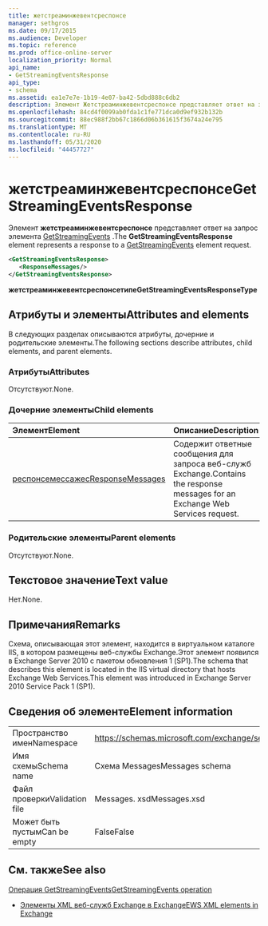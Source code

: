```yaml
---
title: жетстреаминжевентсреспонсе
manager: sethgros
ms.date: 09/17/2015
ms.audience: Developer
ms.topic: reference
ms.prod: office-online-server
localization_priority: Normal
api_name:
- GetStreamingEventsResponse
api_type:
- schema
ms.assetid: ea1e7e7e-1b19-4e07-ba42-5dbd888c6db2
description: Элемент Жетстреаминжевентсреспонсе представляет ответ на запрос элемента GetStreamingEvents.
ms.openlocfilehash: 84cd4f0099ab0fda1c1fe771dca0d9ef932b132b
ms.sourcegitcommit: 88ec988f2bb67c1866d06b361615f3674a24e795
ms.translationtype: MT
ms.contentlocale: ru-RU
ms.lasthandoff: 05/31/2020
ms.locfileid: "44457727"
---
```

# <a name="getstreamingeventsresponse"></a><span data-ttu-id="de499-103">жетстреаминжевентсреспонсе</span><span class="sxs-lookup"><span data-stu-id="de499-103">GetStreamingEventsResponse</span></span>

<span data-ttu-id="de499-104">Элемент **жетстреаминжевентсреспонсе** представляет ответ на запрос элемента [GetStreamingEvents](getstreamingevents.md) .</span><span class="sxs-lookup"><span data-stu-id="de499-104">The **GetStreamingEventsResponse** element represents a response to a [GetStreamingEvents](getstreamingevents.md) element request.</span></span> 
  
```xml
<GetStreamingEventsResponse>
   <ResponseMessages/>
</GetStreamingEventsResponse>
```

 <span data-ttu-id="de499-105">**жетстреаминжевентсреспонсетипе**</span><span class="sxs-lookup"><span data-stu-id="de499-105">**GetStreamingEventsResponseType**</span></span>
## <a name="attributes-and-elements"></a><span data-ttu-id="de499-106">Атрибуты и элементы</span><span class="sxs-lookup"><span data-stu-id="de499-106">Attributes and elements</span></span>

<span data-ttu-id="de499-107">В следующих разделах описываются атрибуты, дочерние и родительские элементы.</span><span class="sxs-lookup"><span data-stu-id="de499-107">The following sections describe attributes, child elements, and parent elements.</span></span>
  
### <a name="attributes"></a><span data-ttu-id="de499-108">Атрибуты</span><span class="sxs-lookup"><span data-stu-id="de499-108">Attributes</span></span>

<span data-ttu-id="de499-109">Отсутствуют.</span><span class="sxs-lookup"><span data-stu-id="de499-109">None.</span></span>
  
### <a name="child-elements"></a><span data-ttu-id="de499-110">Дочерние элементы</span><span class="sxs-lookup"><span data-stu-id="de499-110">Child elements</span></span>

|<span data-ttu-id="de499-111">**Элемент**</span><span class="sxs-lookup"><span data-stu-id="de499-111">**Element**</span></span>|<span data-ttu-id="de499-112">**Описание**</span><span class="sxs-lookup"><span data-stu-id="de499-112">**Description**</span></span>|
|:-----|:-----|
|[<span data-ttu-id="de499-113">респонсемессажес</span><span class="sxs-lookup"><span data-stu-id="de499-113">ResponseMessages</span></span>](responsemessages.md) <br/> |<span data-ttu-id="de499-114">Содержит ответные сообщения для запроса веб-служб Exchange.</span><span class="sxs-lookup"><span data-stu-id="de499-114">Contains the response messages for an Exchange Web Services request.</span></span>  <br/> |
   
### <a name="parent-elements"></a><span data-ttu-id="de499-115">Родительские элементы</span><span class="sxs-lookup"><span data-stu-id="de499-115">Parent elements</span></span>

<span data-ttu-id="de499-116">Отсутствуют.</span><span class="sxs-lookup"><span data-stu-id="de499-116">None.</span></span>
  
## <a name="text-value"></a><span data-ttu-id="de499-117">Текстовое значение</span><span class="sxs-lookup"><span data-stu-id="de499-117">Text value</span></span>

<span data-ttu-id="de499-118">Нет.</span><span class="sxs-lookup"><span data-stu-id="de499-118">None.</span></span>
  
## <a name="remarks"></a><span data-ttu-id="de499-119">Примечания</span><span class="sxs-lookup"><span data-stu-id="de499-119">Remarks</span></span>

<span data-ttu-id="de499-120">Схема, описывающая этот элемент, находится в виртуальном каталоге IIS, в котором размещены веб-службы Exchange.Этот элемент появился в Exchange Server 2010 с пакетом обновления 1 (SP1).</span><span class="sxs-lookup"><span data-stu-id="de499-120">The schema that describes this element is located in the IIS virtual directory that hosts Exchange Web Services.This element was introduced in Exchange Server 2010 Service Pack 1 (SP1).</span></span>
  
## <a name="element-information"></a><span data-ttu-id="de499-121">Сведения об элементе</span><span class="sxs-lookup"><span data-stu-id="de499-121">Element information</span></span>

|||
|:-----|:-----|
|<span data-ttu-id="de499-122">Пространство имен</span><span class="sxs-lookup"><span data-stu-id="de499-122">Namespace</span></span>  <br/> |https://schemas.microsoft.com/exchange/services/2006/messages  <br/> |
|<span data-ttu-id="de499-123">Имя схемы</span><span class="sxs-lookup"><span data-stu-id="de499-123">Schema name</span></span>  <br/> |<span data-ttu-id="de499-124">Схема Messages</span><span class="sxs-lookup"><span data-stu-id="de499-124">Messages schema</span></span>  <br/> |
|<span data-ttu-id="de499-125">Файл проверки</span><span class="sxs-lookup"><span data-stu-id="de499-125">Validation file</span></span>  <br/> |<span data-ttu-id="de499-126">Messages. xsd</span><span class="sxs-lookup"><span data-stu-id="de499-126">Messages.xsd</span></span>  <br/> |
|<span data-ttu-id="de499-127">Может быть пустым</span><span class="sxs-lookup"><span data-stu-id="de499-127">Can be empty</span></span>  <br/> |<span data-ttu-id="de499-128">False</span><span class="sxs-lookup"><span data-stu-id="de499-128">False</span></span>  <br/> |
   
## <a name="see-also"></a><span data-ttu-id="de499-129">См. также</span><span class="sxs-lookup"><span data-stu-id="de499-129">See also</span></span>



[<span data-ttu-id="de499-130">Операция GetStreamingEvents</span><span class="sxs-lookup"><span data-stu-id="de499-130">GetStreamingEvents operation</span></span>](getstreamingevents-operation.md)


- [<span data-ttu-id="de499-131">Элементы XML веб-служб Exchange в Exchange</span><span class="sxs-lookup"><span data-stu-id="de499-131">EWS XML elements in Exchange</span></span>](ews-xml-elements-in-exchange.md)

